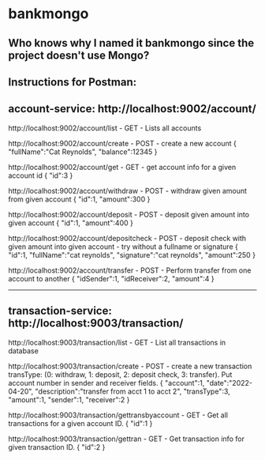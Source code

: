 # bankmongo
Who knows why I named it bankmongo since the project doesn't use Mongo?
-----------------------------------------------------------------
Instructions for Postman:
-----------------------------------------------
account-service: http://localhost:9002/account/
-----------------------------------------------

http://localhost:9002/account/list - GET - Lists all accounts


http://localhost:9002/account/create - POST - create a new account
{
    "fullName":"Cat Reynolds",
    "balance":12345
}

http://localhost:9002/account/get - GET - get account info for a given account id
{
    "id":3
}

http://localhost:9002/account/withdraw - POST - withdraw given amount from given account
{
    "id":1,
    "amount":300
}

http://localhost:9002/account/deposit - POST - deposit given amount into given account
{
    "id":1,
    "amount":400
}

http://localhost:9002/account/depositcheck - POST - deposit check with given amount into given account - try without a fullname or signature
{
    "id":1,
    "fullName":"cat reynolds",
    "signature":"cat reynolds",
    "amount":250
}

http://localhost:9002/account/transfer - POST - Perform transfer from one account to another
{
    "idSender":1,
    "idReceiver":2,
    "amount":4
}

-------------------------------------------------------
transaction-service: http://localhost:9003/transaction/
-------------------------------------------------------

http://localhost:9003/transaction/list - GET - List all transactions in database

http://localhost:9003/transaction/create - POST - create a new transaction
transType: (0: withdraw, 1: deposit, 2: deposit check, 3: transfer). Put account number in sender and receiver fields.
{
    "account":1,
    "date":"2022-04-20",
    "description":"transfer from acct 1 to acct 2",
    "transType":3,
    "amount":1,
    "sender":1,
    "receiver":2
}

http://localhost:9003/transaction/gettransbyaccount - GET - Get all transactions for a given account ID.
{
    "id":1
}

http://localhost:9003/transaction/gettran - GET - Get transaction info for given transaction ID.
{
    "id":2
}

